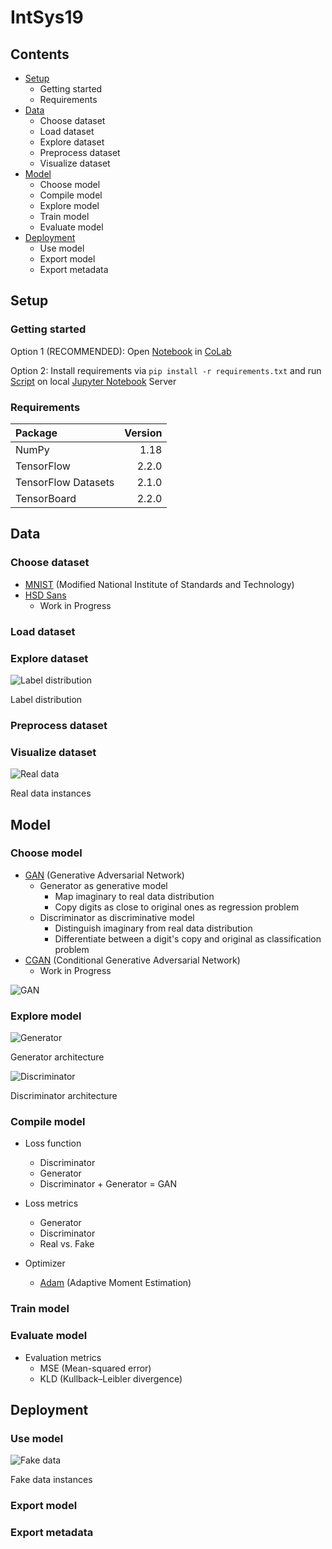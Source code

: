 # IntSys19

## Contents

* [Setup](https://github.com/MScharnberg/IntSys19/tree/documentation#setup)
  * Getting started
  * Requirements
* [Data](https://github.com/MScharnberg/IntSys19/tree/documentation#data)
  * Choose dataset 
  * Load dataset
  * Explore dataset
  * Preprocess dataset
  * Visualize dataset
* [Model](https://github.com/MScharnberg/IntSys19/tree/documentation#model)
  * Choose model 
  * Compile model
  * Explore model
  * Train model
  * Evaluate model
* [Deployment](https://github.com/MScharnberg/IntSys19/tree/documentation#deployment)
  * Use model
  * Export model
  * Export metadata

## Setup

### Getting started

Option 1 (RECOMMENDED): Open [Notebook](./Notebook.ipynb) in [CoLab](https://colab.research.google.com/)

Option 2: Install requirements via `pip install -r requirements.txt` and run [Script](./script.py) on local [Jupyter Notebook](https://jupyter.org/) Server

### Requirements

| Package             | Version |
|:--------------------|--------:|
| NumPy               | 1.18    |
| TensorFlow          | 2.2.0   |
| TensorFlow Datasets | 2.1.0   |
| TensorBoard         | 2.2.0   |

## Data

### Choose dataset 

* [MNIST](http://yann.lecun.com/exdb/mnist/) (Modified National Institute of Standards and Technology)
* [HSD Sans]()
  * Work in Progress

### Load dataset

### Explore dataset

![Label distribution](./img/label.png)

Label distribution

### Preprocess dataset

### Visualize dataset

![Real data](./img/real.png)

Real data instances

## Model

### Choose model 

* [GAN](https://arxiv.org/abs/1406.2661) (Generative Adversarial Network)
  * Generator as generative model
    * Map imaginary to real data distribution
    * Copy digits as close to original ones as regression problem
  * Discriminator as discriminative model
    * Distinguish imaginary from real data distribution
    * Differentiate between a digit's copy and original as classification problem
* [CGAN]() (Conditional Generative Adversarial Network)
  * Work in Progress

![GAN](./img/gan.png)

### Explore model

![Generator](./img/generator.png)

Generator architecture

![Discriminator](./img/discriminator.png)

Discriminator architecture

### Compile model

* Loss function
  * Discriminator
  * Generator
  * Discriminator + Generator = GAN

* Loss metrics
  * Generator
  * Discriminator
  * Real vs. Fake
  
* Optimizer
  * [Adam](https://arxiv.org/abs/1412.6980) (Adaptive Moment Estimation)

### Train model

### Evaluate model

* Evaluation metrics
  * MSE (Mean-squared error)
  * KLD (Kullback–Leibler divergence)

## Deployment 

### Use model

![Fake data](./img/fake.png)

Fake data instances

### Export model

### Export metadata